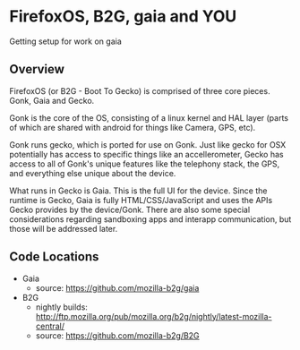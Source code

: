# FirefoxOS, B2G, gaia and YOU

Getting setup for work on gaia

## Overview

FirefoxOS (or B2G - Boot To Gecko) is comprised of three core pieces. Gonk, Gaia and Gecko. 

Gonk is the core of the OS, consisting of a linux kernel and HAL layer (parts of which are shared with android for things like Camera, GPS, etc).

Gonk runs gecko, which is ported for use on Gonk. Just like gecko for OSX potentially has access to specific things like an accellerometer, Gecko has access to all of Gonk's unique features like the telephony stack, the GPS, and everything else unique about the device. 

What runs in Gecko is Gaia. This is the full UI for the device. Since the runtime is Gecko, Gaia is fully HTML/CSS/JavaScript and uses the APIs Gecko provides by the device/Gonk. There are also some special considerations regarding sandboxing apps and interapp communication, but those will be addressed later. 

## Code Locations

- Gaia
  - source: https://github.com/mozilla-b2g/gaia
- B2G
  - nightly builds: http://ftp.mozilla.org/pub/mozilla.org/b2g/nightly/latest-mozilla-central/
  - source: https://github.com/mozilla-b2g/B2G
